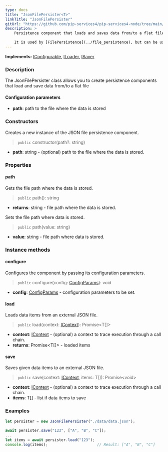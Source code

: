 ```yaml
---
type: docs
title: "JsonFilePersister<T>"
linkTitle: "JsonFilePersister"
gitUrl: "https://github.com/pip-services4/pip-services4-node/tree/main/pip-services4-persistence-node"
description: >
    Persistence component that loads and saves data from/to a flat file.

    It is used by [FilePersistence](../file_persistence), but can be useful on its own.
---
```


**Implements:** [IConfigurable](../../../commons/config/iconfigurable), [ILoader<T>](../../read/iloader), [ISaver<T>](../../write/isaver)

### Description

The JsonFilePersister class allows you to create persistence components that load and save data from/to a flat file


#### Configuration parameters

- **path**: path to the file where the data is stored

### Constructors
Creates a new instance of the JSON file persistence component.

> `public` constructor(path?: string)

- **path**: string - (optional) path to the file where the data is stored.


### Properties

#### path
Gets the file path where the data is stored.

> `public` path(): string

- **returns**: string - file path where the data is stored.

Sets the file path where data is stored.

> `public` path(value: string)

- **value**: string - file path where data is stored.


### Instance methods

#### configure
Configures the component by passing its configuration parameters.

> `public` configure(config: [ConfigParams](../../../components/config/config_params)): void

- **config**: [ConfigParams](../../../components/config/config_params) - configuration parameters to be set.

#### load
Loads data items from an external JSON file.

> `public` load(context: [IContext](../../../components/context/icontext)): Promise\<T[]\>

- **context**: [IContext](../../../components/context/icontext) - (optional) a context to trace execution through a call chain.
- **returns**: Promise\<T[]\> - loaded items


#### save
Saves given data items to an external JSON file.

> `public` save(context: [IContext](../../../components/context/icontext), items: T[]): Promise\<void\>

- **context**: [IContext](../../../components/context/icontext) - (optional) a context to trace execution through a call chain.
- **items**: T[] - list if data items to save


### Examples

```typescript
let persister = new JsonFilePersister("./data/data.json");
   
await persister.save("123", ["A", "B", "C"]);
...
let items = await persister.load("123");
console.log(items);                      // Result: ["A", "B", "C"]

```
